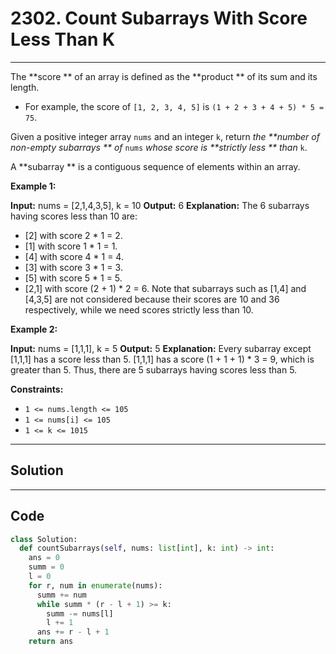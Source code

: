 # 2302. Count Subarrays With Score Less Than K

---

The **score ** of an array is defined as the **product ** of its sum and its length.

  * For example, the score of `[1, 2, 3, 4, 5]` is `(1 + 2 + 3 + 4 + 5) * 5 = 75`.



Given a positive integer array `nums` and an integer `k`, return _the **number of non-empty subarrays ** of_ `nums` _whose score is **strictly less ** than_ `k`.

A **subarray ** is a contiguous sequence of elements within an array.

 

**Example 1:**


**Input:** nums = [2,1,4,3,5], k = 10
**Output:** 6
**Explanation:**
The 6 subarrays having scores less than 10 are:
- [2] with score 2 * 1 = 2.
- [1] with score 1 * 1 = 1.
- [4] with score 4 * 1 = 4.
- [3] with score 3 * 1 = 3. 
- [5] with score 5 * 1 = 5.
- [2,1] with score (2 + 1) * 2 = 6.
Note that subarrays such as [1,4] and [4,3,5] are not considered because their scores are 10 and 36 respectively, while we need scores strictly less than 10.

**Example 2:**


**Input:** nums = [1,1,1], k = 5
**Output:** 5
**Explanation:**
Every subarray except [1,1,1] has a score less than 5.
[1,1,1] has a score (1 + 1 + 1) * 3 = 9, which is greater than 5.
Thus, there are 5 subarrays having scores less than 5.


 

**Constraints:**

  * `1 <= nums.length <= 105`
  * `1 <= nums[i] <= 105`
  * `1 <= k <= 1015`

---

## Solution



---

## Code
```python
class Solution:
  def countSubarrays(self, nums: list[int], k: int) -> int:
    ans = 0
    summ = 0
    l = 0
    for r, num in enumerate(nums):
      summ += num
      while summ * (r - l + 1) >= k:
        summ -= nums[l]
        l += 1
      ans += r - l + 1
    return ans
```